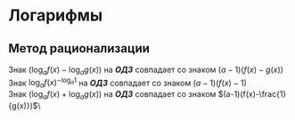 # Логарифмы

## Метод рационализации

Знак $(\log_a{f(x)} - \log_a{g(x)})$ на **_ОДЗ_** совпадает со знаком $(a-1)(f(x)-g(x))$\
Знак $\log_a{f(x)}^{-\log_a{1}}$ на **_ОДЗ_** совпадает со знаком $(a-1)(f(x)-1)$\
Знак $(\log_a{f(x)} + \log_a{g(x)})$ на **_ОДЗ_** совпадает со знаком $(a-1)(f(x)-\frac{1}{g(x)})$\

